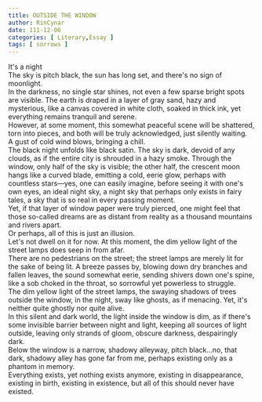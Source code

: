```yaml
---
title: OUTSIDE THE WINDOW
author: RinCynar
date: 111-12-06
categories: [ Literary,Essay ]
tags: [ sorrows ]
---
```


It's a night
<br>
The sky is pitch black, the sun has long set, and there's no sign of moonlight.<br>
In the darkness, no single star shines, not even a few sparse bright spots are visible. The earth is draped in a layer
of gray sand, hazy and mysterious, like a canvas covered in white cloth, soaked in thick ink, yet everything remains
tranquil and serene.<br>
However, at some moment, this somewhat peaceful scene will be shattered, torn into pieces, and both will be truly
acknowledged, just silently waiting.
<br>
A gust of cold wind blows, bringing a chill.
<br>
The black night unfolds like black satin. The sky is dark, devoid of any clouds, as if the entire city is shrouded in a
hazy smoke. Through the window, only half of the sky is visible; the other half, the crescent moon hangs like a curved
blade, emitting a cold, eerie glow, perhaps with countless stars—yes, one can easily imagine, before seeing it with
one's own eyes, an ideal night sky, a night sky that perhaps only exists in fairy tales, a sky that is so real in every
passing moment.<br>
Yet, if that layer of window paper were truly pierced, one might feel that those so-called dreams are as distant from
reality as a thousand mountains and rivers apart.
<br>
Or perhaps, all of this is just an illusion.
<br>
Let's not dwell on it for now. At this moment, the dim yellow light of the street lamps does seep in from afar.<br>
There are no pedestrians on the street; the street lamps are merely lit for the sake of being lit. A breeze passes by,
blowing down dry branches and fallen leaves, the sound somewhat eerie, sending shivers down one's spine, like a sob
choked in the throat, so sorrowful yet powerless to struggle.
<br>
The dim yellow light of the street lamps, the swaying shadows of trees outside the window, in the night, sway like
ghosts, as if menacing. Yet, it's neither quite ghostly nor quite alive.<br>
In this silent and dark world, the light inside the window is dim, as if there's some invisible barrier between night
and light, keeping all sources of light outside, leaving only strands of gloom, obscure darkness, despairingly dark.<br>
Below the window is a narrow, shadowy alleyway, pitch black...no, that dark, shadowy alley has gone far from me, perhaps
existing only as a phantom in memory.
<br>
Everything exists, yet nothing exists anymore, existing in disappearance, existing in birth, existing in existence, but
all of this should never have existed. 